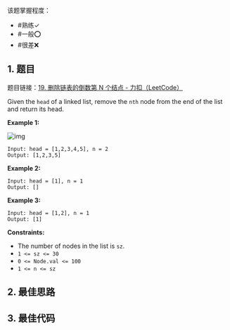 
该题掌握程度：
- #熟练✓
- #一般⭕️
- #很差❌

## 1. 题目
题目链接：[19. 删除链表的倒数第 N 个结点 - 力扣（LeetCode）](https://leetcode.cn/problems/remove-nth-node-from-end-of-list/)

Given the `head` of a linked list, remove the `nth` node from the end of the list and return its head.

 

**Example 1:**

![img](https://i.hish.top:8/2025/06/03/215823.jpg)

```
Input: head = [1,2,3,4,5], n = 2
Output: [1,2,3,5]
```

**Example 2:**

```
Input: head = [1], n = 1
Output: []
```

**Example 3:**

```
Input: head = [1,2], n = 1
Output: [1]
```

 

**Constraints:**

- The number of nodes in the list is `sz`.
- `1 <= sz <= 30`
- `0 <= Node.val <= 100`
- `1 <= n <= sz`

## 2. 最佳思路


## 3. 最佳代码

```java

```

